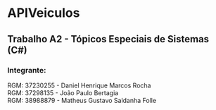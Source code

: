# APIVeiculos

<h2>Trabalho A2 - Tópicos Especiais de Sistemas (C#)</h2>

<h3>Integrante:</h3>

RGM: 37230255 - Daniel Henrique Marcos Rocha<br>
RGM: 37298135 - João Paulo Bertagia<br>
RGM: 38988879 - Matheus Gustavo Saldanha Folle<br>
